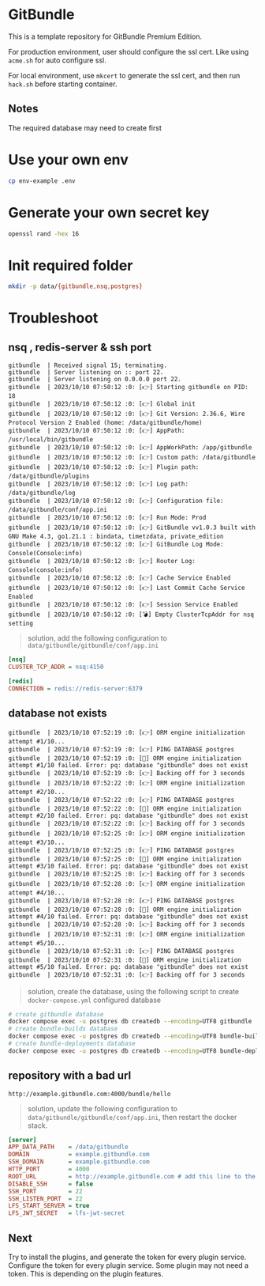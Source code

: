 # GitBundle

This is a template repository for GitBundle Premium Edition.

For production environment, user should configure the ssl cert. Like using `acme.sh` for auto configure ssl.

For local environment, use `mkcert` to generate the ssl cert, and then run `hack.sh` before starting container.

## Notes

The required database may need to create first

# Use your own env
```bash
cp env-example .env
```

# Generate your own secret key
```bash
openssl rand -hex 16
```

# Init required folder
```bash
mkdir -p data/{gitbundle,nsq,postgres}
```

# Troubleshoot

## nsq , redis-server & ssh port
```console
gitbundle  | Received signal 15; terminating.
gitbundle  | Server listening on :: port 22.
gitbundle  | Server listening on 0.0.0.0 port 22.
gitbundle  | 2023/10/10 07:50:12 :0: [👉] Starting gitbundle on PID: 18
gitbundle  | 2023/10/10 07:50:12 :0: [👉] Global init
gitbundle  | 2023/10/10 07:50:12 :0: [👉] Git Version: 2.36.6, Wire Protocol Version 2 Enabled (home: /data/gitbundle/home)
gitbundle  | 2023/10/10 07:50:12 :0: [👉] AppPath: /usr/local/bin/gitbundle
gitbundle  | 2023/10/10 07:50:12 :0: [👉] AppWorkPath: /app/gitbundle
gitbundle  | 2023/10/10 07:50:12 :0: [👉] Custom path: /data/gitbundle
gitbundle  | 2023/10/10 07:50:12 :0: [👉] Plugin path: /data/gitbundle/plugins
gitbundle  | 2023/10/10 07:50:12 :0: [👉] Log path: /data/gitbundle/log
gitbundle  | 2023/10/10 07:50:12 :0: [👉] Configuration file: /data/gitbundle/conf/app.ini
gitbundle  | 2023/10/10 07:50:12 :0: [👉] Run Mode: Prod
gitbundle  | 2023/10/10 07:50:12 :0: [👉] GitBundle vv1.0.3 built with GNU Make 4.3, go1.21.1 : bindata, timetzdata, private_edition
gitbundle  | 2023/10/10 07:50:12 :0: [👉] GitBundle Log Mode: Console(Console:info)
gitbundle  | 2023/10/10 07:50:12 :0: [👉] Router Log: Console(console:info)
gitbundle  | 2023/10/10 07:50:12 :0: [👉] Cache Service Enabled
gitbundle  | 2023/10/10 07:50:12 :0: [👉] Last Commit Cache Service Enabled
gitbundle  | 2023/10/10 07:50:12 :0: [👉] Session Service Enabled
gitbundle  | 2023/10/10 07:50:12 :0: [💣] Empty ClusterTcpAddr for nsq setting
```

> solution, add the following configuration to `data/gitbundle/gitbundle/conf/app.ini`
```ini
[nsq]
CLUSTER_TCP_ADDR = nsq:4150

[redis]
CONNECTION = redis://redis-server:6379
```

## database not exists
```console
gitbundle  | 2023/10/10 07:52:19 :0: [👉] ORM engine initialization attempt #1/10...
gitbundle  | 2023/10/10 07:52:19 :0: [👉] PING DATABASE postgres
gitbundle  | 2023/10/10 07:52:19 :0: [🔴] ORM engine initialization attempt #1/10 failed. Error: pq: database "gitbundle" does not exist
gitbundle  | 2023/10/10 07:52:19 :0: [👉] Backing off for 3 seconds
gitbundle  | 2023/10/10 07:52:22 :0: [👉] ORM engine initialization attempt #2/10...
gitbundle  | 2023/10/10 07:52:22 :0: [👉] PING DATABASE postgres
gitbundle  | 2023/10/10 07:52:22 :0: [🔴] ORM engine initialization attempt #2/10 failed. Error: pq: database "gitbundle" does not exist
gitbundle  | 2023/10/10 07:52:22 :0: [👉] Backing off for 3 seconds
gitbundle  | 2023/10/10 07:52:25 :0: [👉] ORM engine initialization attempt #3/10...
gitbundle  | 2023/10/10 07:52:25 :0: [👉] PING DATABASE postgres
gitbundle  | 2023/10/10 07:52:25 :0: [🔴] ORM engine initialization attempt #3/10 failed. Error: pq: database "gitbundle" does not exist
gitbundle  | 2023/10/10 07:52:25 :0: [👉] Backing off for 3 seconds
gitbundle  | 2023/10/10 07:52:28 :0: [👉] ORM engine initialization attempt #4/10...
gitbundle  | 2023/10/10 07:52:28 :0: [👉] PING DATABASE postgres
gitbundle  | 2023/10/10 07:52:28 :0: [🔴] ORM engine initialization attempt #4/10 failed. Error: pq: database "gitbundle" does not exist
gitbundle  | 2023/10/10 07:52:28 :0: [👉] Backing off for 3 seconds
gitbundle  | 2023/10/10 07:52:31 :0: [👉] ORM engine initialization attempt #5/10...
gitbundle  | 2023/10/10 07:52:31 :0: [👉] PING DATABASE postgres
gitbundle  | 2023/10/10 07:52:31 :0: [🔴] ORM engine initialization attempt #5/10 failed. Error: pq: database "gitbundle" does not exist
gitbundle  | 2023/10/10 07:52:31 :0: [👉] Backing off for 3 seconds
```

> solution, create the database, using the following script to create `docker-compose.yml` configured database
```bash
# create gitbundle database
docker compose exec -u postgres db createdb --encoding=UTF8 gitbundle
# create bundle-builds database
docker compose exec -u postgres db createdb --encoding=UTF8 bundle-builds
# create bundle-deployments database
docker compose exec -u postgres db createdb --encoding=UTF8 bundle-deployments
```

## repository with a bad url
```console
http://example.gitbundle.com:4000/bundle/hello
```

> solution, update the following configuration to `data/gitbundle/gitbundle/conf/app.ini`, then restart the docker stack.
```ini
[server]
APP_DATA_PATH    = /data/gitbundle
DOMAIN           = example.gitbundle.com
SSH_DOMAIN       = example.gitbundle.com
HTTP_PORT        = 4000
ROOT_URL         = http://example.gitbundle.com # add this line to the server section in app.ini
DISABLE_SSH      = false
SSH_PORT         = 22
SSH_LISTEN_PORT  = 22
LFS_START_SERVER = true
LFS_JWT_SECRET   = lfs-jwt-secret
```

## Next
Try to install the plugins, and generate the token for every plugin service. Configure the token for every plugin service. Some plugin may not need a token. This is depending on the plugin features.